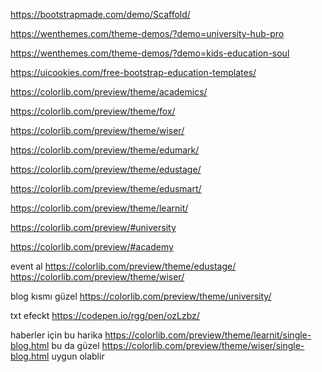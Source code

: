 ﻿https://bootstrapmade.com/demo/Scaffold/

https://wenthemes.com/theme-demos/?demo=university-hub-pro

https://wenthemes.com/theme-demos/?demo=kids-education-soul


https://uicookies.com/free-bootstrap-education-templates/


https://colorlib.com/preview/theme/academics/

https://colorlib.com/preview/theme/fox/

https://colorlib.com/preview/theme/wiser/

https://colorlib.com/preview/theme/edumark/

https://colorlib.com/preview/theme/edustage/

https://colorlib.com/preview/theme/edusmart/

https://colorlib.com/preview/theme/learnit/

https://colorlib.com/preview/#university

https://colorlib.com/preview/#academy


event al 
https://colorlib.com/preview/theme/edustage/
https://colorlib.com/preview/theme/wiser/

blog kısmı güzel 
https://colorlib.com/preview/theme/university/


txt efeckt https://codepen.io/rgg/pen/ozLzbz/

haberler için bu harika 
https://colorlib.com/preview/theme/learnit/single-blog.html
bu da güzel https://colorlib.com/preview/theme/wiser/single-blog.html  uygun olablir 